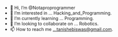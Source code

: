 - 👋 Hi, I’m @Notaproprogrammer
- 👀 I’m interested in ... Hacking_and_Programming.
- 🌱 I’m currently learning ... Programming.
- 💞️ I’m looking to collaborate on ... Robotics. 
- 📫 How to reach me ...tanishebiswas@gmail.com.

<!---
Notaproprogrammer/Notaproprogrammer is a ✨ special ✨ repository because its `README.md` (this file) appears on your GitHub profile.
You can click the Preview link to take a look at your changes.
--->
